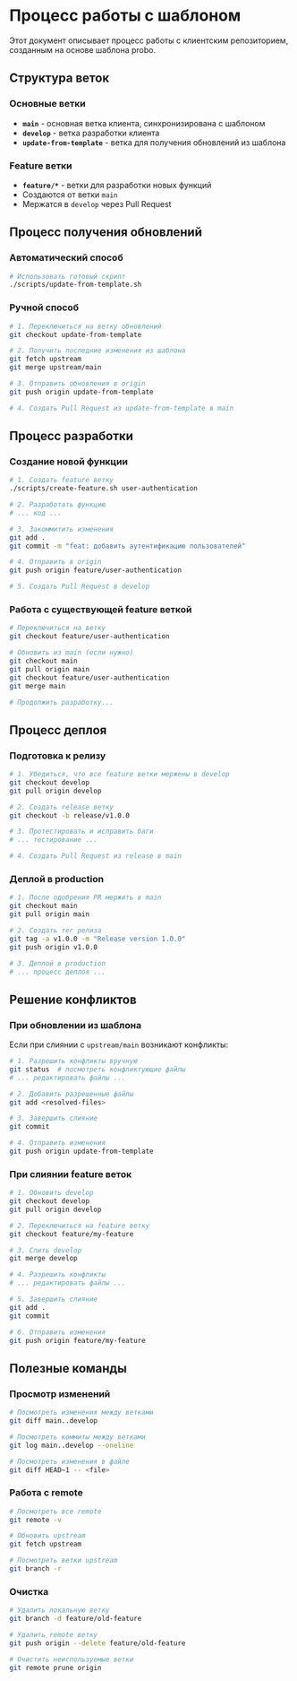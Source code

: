 # Процесс работы с шаблоном

Этот документ описывает процесс работы с клиентским репозиторием, созданным на основе шаблона probo.

## Структура веток

### Основные ветки

- **`main`** - основная ветка клиента, синхронизирована с шаблоном
- **`develop`** - ветка разработки клиента
- **`update-from-template`** - ветка для получения обновлений из шаблона

### Feature ветки

- **`feature/*`** - ветки для разработки новых функций
- Создаются от ветки `main`
- Мержатся в `develop` через Pull Request

## Процесс получения обновлений

### Автоматический способ

```bash
# Использовать готовый скрипт
./scripts/update-from-template.sh
```

### Ручной способ

```bash
# 1. Переключиться на ветку обновлений
git checkout update-from-template

# 2. Получить последние изменения из шаблона
git fetch upstream
git merge upstream/main

# 3. Отправить обновления в origin
git push origin update-from-template

# 4. Создать Pull Request из update-from-template в main
```

## Процесс разработки

### Создание новой функции

```bash
# 1. Создать feature ветку
./scripts/create-feature.sh user-authentication

# 2. Разработать функцию
# ... код ...

# 3. Закоммитить изменения
git add .
git commit -m "feat: добавить аутентификацию пользователей"

# 4. Отправить в origin
git push origin feature/user-authentication

# 5. Создать Pull Request в develop
```

### Работа с существующей feature веткой

```bash
# Переключиться на ветку
git checkout feature/user-authentication

# Обновить из main (если нужно)
git checkout main
git pull origin main
git checkout feature/user-authentication
git merge main

# Продолжить разработку...
```

## Процесс деплоя

### Подготовка к релизу

```bash
# 1. Убедиться, что все feature ветки мержены в develop
git checkout develop
git pull origin develop

# 2. Создать release ветку
git checkout -b release/v1.0.0

# 3. Протестировать и исправить баги
# ... тестирование ...

# 4. Создать Pull Request из release в main
```

### Деплой в production

```bash
# 1. После одобрения PR мержить в main
git checkout main
git pull origin main

# 2. Создать тег релиза
git tag -a v1.0.0 -m "Release version 1.0.0"
git push origin v1.0.0

# 3. Деплой в production
# ... процесс деплоя ...
```

## Решение конфликтов

### При обновлении из шаблона

Если при слиянии с `upstream/main` возникают конфликты:

```bash
# 1. Разрешить конфликты вручную
git status  # посмотреть конфликтующие файлы
# ... редактировать файлы ...

# 2. Добавить разрешенные файлы
git add <resolved-files>

# 3. Завершить слияние
git commit

# 4. Отправить изменения
git push origin update-from-template
```

### При слиянии feature веток

```bash
# 1. Обновить develop
git checkout develop
git pull origin develop

# 2. Переключиться на feature ветку
git checkout feature/my-feature

# 3. Слить develop
git merge develop

# 4. Разрешить конфликты
# ... редактировать файлы ...

# 5. Завершить слияние
git add .
git commit

# 6. Отправить изменения
git push origin feature/my-feature
```

## Полезные команды

### Просмотр изменений

```bash
# Посмотреть изменения между ветками
git diff main..develop

# Посмотреть коммиты между ветками
git log main..develop --oneline

# Посмотреть изменения в файле
git diff HEAD~1 -- <file>
```

### Работа с remote

```bash
# Посмотреть все remote
git remote -v

# Обновить upstream
git fetch upstream

# Посмотреть ветки upstream
git branch -r
```

### Очистка

```bash
# Удалить локальную ветку
git branch -d feature/old-feature

# Удалить remote ветку
git push origin --delete feature/old-feature

# Очистить неиспользуемые ветки
git remote prune origin
```
